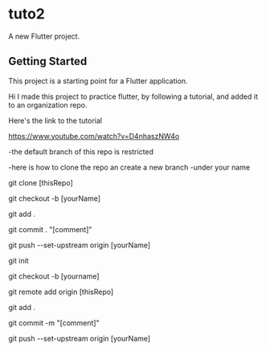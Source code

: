 # tuto2

A new Flutter project.

## Getting Started

This project is a starting point for a Flutter application.

Hi I made this project to practice flutter,
by following a tutorial, and added it to an organization repo.

Here's the link to the tutorial

https://www.youtube.com/watch?v=D4nhaszNW4o

-the default branch of this repo is restricted

-here is how to clone the repo an create a new branch
-under your name

git clone [thisRepo]

git checkout -b [yourName]

git add .

git commit . "[comment]"

git push --set-upstream origin [yourName]

<!-- -alternatively if you want to do the tutorial from scratch create your own empty flutter project and run
this commands on the root dir. -->

git init

git checkout -b [yourname]

git remote add origin [thisRepo]

git add .

git commit -m "[comment]"

git push --set-upstream origin [yourName]

